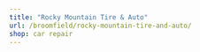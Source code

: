 ```yaml
---
title: "Rocky Mountain Tire & Auto"
url: /broomfield/rocky-mountain-tire-and-auto/
shop: car repair
---
```

